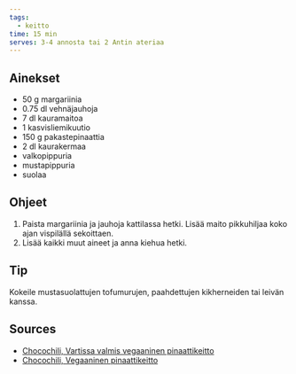 ```yaml
---
tags:
  - keitto
time: 15 min
serves: 3-4 annosta tai 2 Antin ateriaa
---
```


## Ainekset
- 50 g margariinia
- 0.75 dl vehnäjauhoja
- 7 dl kauramaitoa
- 1 kasvisliemikuutio
- 150 g pakastepinaattia
- 2 dl kaurakermaa
- valkopippuria
- mustapippuria
- suolaa

## Ohjeet
1. Paista margariinia ja jauhoja kattilassa hetki. Lisää maito pikkuhiljaa koko ajan vispilällä sekoittaen.
2. Lisää kaikki muut aineet ja anna kiehua hetki.

## Tip
Kokeile mustasuolattujen tofumurujen, paahdettujen kikherneiden tai leivän kanssa.

## Sources
- [Chocochili, Vartissa valmis vegaaninen pinaattikeitto](https://chocochili.net/2021/09/vartissa-valmis-vegaaninen-pinaattikeitto/)
- [Chocochili, Vegaaninen pinaattikeitto](https://web.archive.org/web/20210303074315/https://chocochili.net/2016/11/vegaaninen-pinaattikeitto/)
